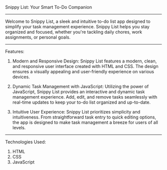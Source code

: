 Snippy List: Your Smart To-Do Companion

------------------------------------------------------------------------------------------------------------------------------------------------

Welcome to Snippy List, a sleek and intuitive to-do list app designed to simplify your task management experience. 
Snippy List helps you stay organized and focused, whether you're tackling daily chores, work assignments, or personal goals.

------------------------------------------------------------------------------------------------------------------------------------------------

Features:
1) Modern and Responsive Design:
   Snippy List features a modern, clean, and responsive user interface created with HTML and CSS.
   The design ensures a visually appealing and user-friendly experience on various devices.

2) Dynamic Task Management with JavaScript:
   Utilizing the power of JavaScript, Snippy List provides an interactive and dynamic task management experience.
   Add, edit, and remove tasks seamlessly with real-time updates to keep your to-do list organized and up-to-date.

3) Intuitive User Experience:
   Snippy List prioritizes simplicity and intuitiveness.
   From straightforward task entry to quick editing options, the app is designed to make task management a breeze for users of all levels.

------------------------------------------------------------------------------------------------------------------------------------------------

Technologies Used:
  1) HTML
  2) CSS
  3) JavaScript
